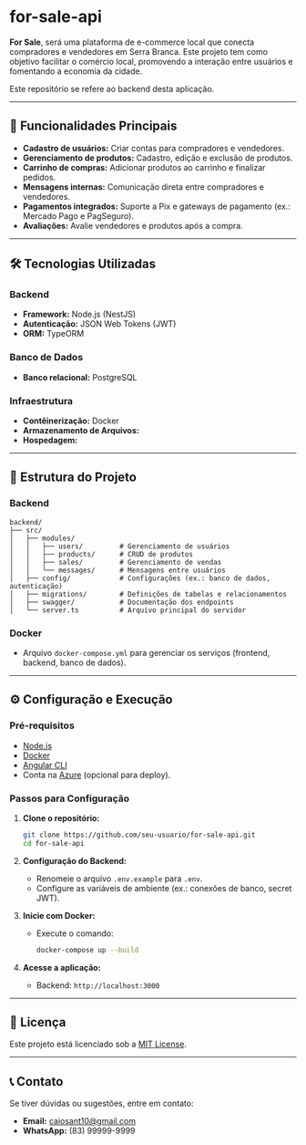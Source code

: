 # for-sale-api

**For Sale**, será uma plataforma de e-commerce local que conecta compradores e vendedores em Serra Branca. Este projeto tem como objetivo facilitar o comércio local, promovendo a interação entre usuários e fomentando a economia da cidade.

Este repositório se refere ao backend desta aplicação.

---

## 🚀 Funcionalidades Principais
- **Cadastro de usuários:** Criar contas para compradores e vendedores.
- **Gerenciamento de produtos:** Cadastro, edição e exclusão de produtos.
- **Carrinho de compras:** Adicionar produtos ao carrinho e finalizar pedidos.
- **Mensagens internas:** Comunicação direta entre compradores e vendedores.
- **Pagamentos integrados:** Suporte a Pix e gateways de pagamento (ex.: Mercado Pago e PagSeguro).
- **Avaliações:** Avalie vendedores e produtos após a compra.

---

## 🛠️ Tecnologias Utilizadas

### Backend
- **Framework:** Node.js (NestJS)
- **Autenticação:** JSON Web Tokens (JWT)
- **ORM:** TypeORM

### Banco de Dados
- **Banco relacional:** PostgreSQL

### Infraestrutura
- **Contêinerização:** Docker
- **Armazenamento de Arquivos:** 
- **Hospedagem:** 

---

## 📂 Estrutura do Projeto

### Backend
```
backend/
├── src/
│   ├── modules/
│   │   ├── users/         # Gerenciamento de usuários
│   │   ├── products/      # CRUD de produtos
│   │   ├── sales/         # Gerenciamento de vendas
│   │   └── messages/      # Mensagens entre usuários
│   ├── config/            # Configurações (ex.: banco de dados, autenticação)
│   ├── migrations/        # Definições de tabelas e relacionamentos
│   ├── swagger/           # Documentação dos endpoints
│   └── server.ts          # Arquivo principal do servidor
```

### Docker
- Arquivo `docker-compose.yml` para gerenciar os serviços (frontend, backend, banco de dados).

---

## ⚙️ Configuração e Execução

### Pré-requisitos
- [Node.js](https://nodejs.org/)
- [Docker](https://www.docker.com/)
- [Angular CLI](https://angular.io/cli)
- Conta na [Azure](https://azure.microsoft.com/) (opcional para deploy).

### Passos para Configuração

1. **Clone o repositório:**
   ```bash
   git clone https://github.com/seu-usuario/for-sale-api.git
   cd for-sale-api
   ```

2. **Configuração do Backend:**
   - Renomeie o arquivo `.env.example` para `.env`.
   - Configure as variáveis de ambiente (ex.: conexões de banco, secret JWT).

4. **Inicie com Docker:**
   - Execute o comando:
     ```bash
     docker-compose up --build
     ```

5. **Acesse a aplicação:**
   - Backend: `http://localhost:3000`

---

## 📄 Licença
Este projeto está licenciado sob a [MIT License](LICENSE).

---

## 📞 Contato
Se tiver dúvidas ou sugestões, entre em contato:
- **Email:** caiosant10@gmail.com
- **WhatsApp:** (83) 99999-9999

